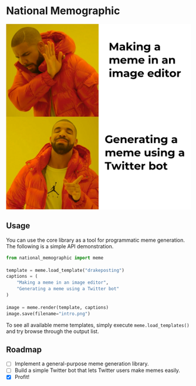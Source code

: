 # National Memographic

![Introduction][1]

## Usage

You can use the core library as a tool for programmatic meme generation. The
following is a simple API demonstration.

```python
from national_memographic import meme

template = meme.load_template("drakeposting")
captions = (
    "Making a meme in an image editor",
    "Generating a meme using a Twitter bot"
)

image = meme.render(template, captions)
image.save(filename="intro.png")
```

To see all available meme templates, simply execute `meme.load_templates()`
and try browse through the output list.

## Roadmap
 - [ ] Implement a general-purpose meme generation library.
 - [ ] Build a simple Twitter bot that lets Twitter users make memes easily.
 - [x] Profit!

[1]: https://raw.githubusercontent.com/hacksparr0w/national_memographic/main/intro.png
